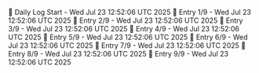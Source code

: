 📅 Daily Log Start - Wed Jul 23 12:52:06 UTC 2025
📌 Entry 1/9 - Wed Jul 23 12:52:06 UTC 2025
📌 Entry 2/9 - Wed Jul 23 12:52:06 UTC 2025
📌 Entry 3/9 - Wed Jul 23 12:52:06 UTC 2025
📌 Entry 4/9 - Wed Jul 23 12:52:06 UTC 2025
📌 Entry 5/9 - Wed Jul 23 12:52:06 UTC 2025
📌 Entry 6/9 - Wed Jul 23 12:52:06 UTC 2025
📌 Entry 7/9 - Wed Jul 23 12:52:06 UTC 2025
📌 Entry 8/9 - Wed Jul 23 12:52:06 UTC 2025
📌 Entry 9/9 - Wed Jul 23 12:52:06 UTC 2025
